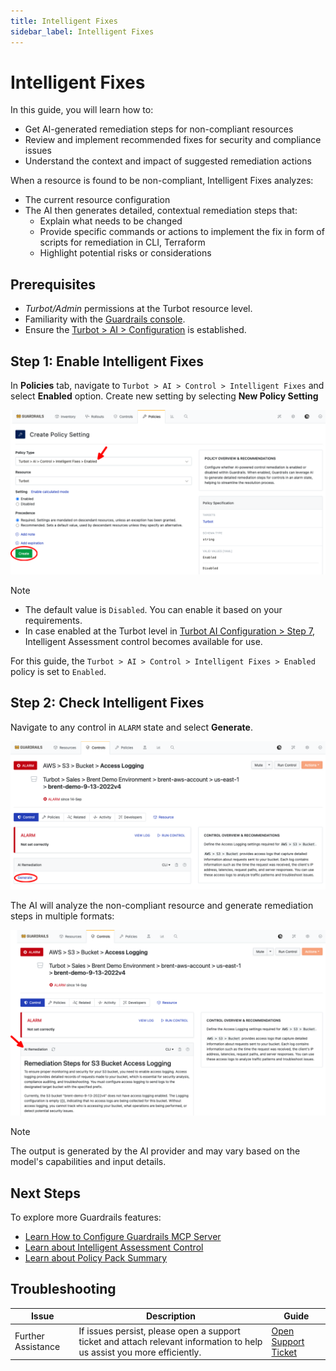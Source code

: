 ```yaml
---
title: Intelligent Fixes
sidebar_label: Intelligent Fixes
---
```


# Intelligent Fixes

In this guide, you will learn how to:

- Get AI-generated remediation steps for non-compliant resources
- Review and implement recommended fixes for security and compliance issues
- Understand the context and impact of suggested remediation actions

When a resource is found to be non-compliant, Intelligent Fixes analyzes:

- The current resource configuration
- The AI then generates detailed, contextual remediation steps that:
  - Explain what needs to be changed
  - Provide specific commands or actions to implement the fix in form of scripts for remediation in CLI, Terraform
  - Highlight potential risks or considerations

## Prerequisites

- *Turbot/Admin* permissions at the Turbot resource level.
- Familiarity with the [Guardrails console](https://turbot.com/guardrails/docs/getting-started/).
- Ensure the [Turbot > AI > Configuration](/guardrails/docs/guides/using-guardrails/ai/ai-configuration) is established.


## Step 1: Enable Intelligent Fixes

In **Policies** tab, navigate to `Turbot > AI > Control > Intelligent Fixes` and select **Enabled** option. Create new setting by selecting **New Policy Setting**

![Enable Intelligent Fixes Control](./turbot-ai-intelligent-fixes-enabled.png)

> [!NOTE]
> - The default value is `Disabled`. You can enable it based on your requirements.
> - In case enabled at the Turbot level in [Turbot AI Configuration > Step 7](/guardrails/docs/guides/using-guardrails/ai/ai-configuration#step-7-enable-configuration), Intelligent Assessment control becomes available for use.

For this guide, the `Turbot > AI > Control > Intelligent Fixes > Enabled` policy is set to `Enabled`.

## Step 2: Check Intelligent Fixes

Navigate to any control in `ALARM` state and select **Generate**.

![Generate Intelligent Fixes](./aws-s3-bucket-intelligent-fixes-generate.png)

The AI will analyze the non-compliant resource and generate remediation steps in multiple formats:

![AWS > S3 > Intelligent Assessment Control](./aws-s3-bucket-intelligent-fixes-remediation.png)

> [!NOTE]
> The output is generated by the AI provider and may vary based on the model's capabilities and input details.

## Next Steps

To explore more Guardrails features:

- [Learn How to Configure Guardrails MCP Server](/guardrails/docs/guides/using-guardrails/ai-tools)
- [Learn about Intelligent Assessment Control](/guardrails/docs/guides/using-guardrails/intelligent-assessment-control)
- [Learn about Policy Pack Summary](/guardrails/docs/guides/using-guardrails/ai/policy-pack-summary)

## Troubleshooting

| Issue                  | Description                                                                                                                   | Guide                                      |
|------------------------|-------------------------------------------------------------------------------------------------------------------------------|--------------------------------------------|
| Further Assistance     | If issues persist, please open a support ticket and attach relevant information to help us assist you more efficiently.       | [Open Support Ticket](https://support.turbot.com) |